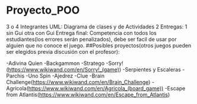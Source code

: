 # Proyecto_POO

3 o 4 Integrantes
UML: Diagrama de clases y de Actividades
2 Entregas: 1 sin Gui otra con Gui
Entrega final: Competencia con todos los estudiantes(los errores serán penalizados), debe ser facil de
usar por alguien que no conoce el juego.
##Posibles proyectos(otros juegos pueden ser elegidos previa discusión con el profesor):

-Adivina Quien
-Backgammon
-Stratego
-Sorry!(https://www.wikiwand.com/en/Sorry!_(game))
-Serpientes y Escaleras
-Parchis
-Uno Spin
-Ajedrez
-Clue
-Brain Challenge(https://www.wikiwand.com/en/Brain_Challenge)
-Agricola(https://www.wikiwand.com/en/Agricola_(board_game))
-Escape from Atlantis(https://www.wikiwand.com/en/Escape_from_Atlantis)

